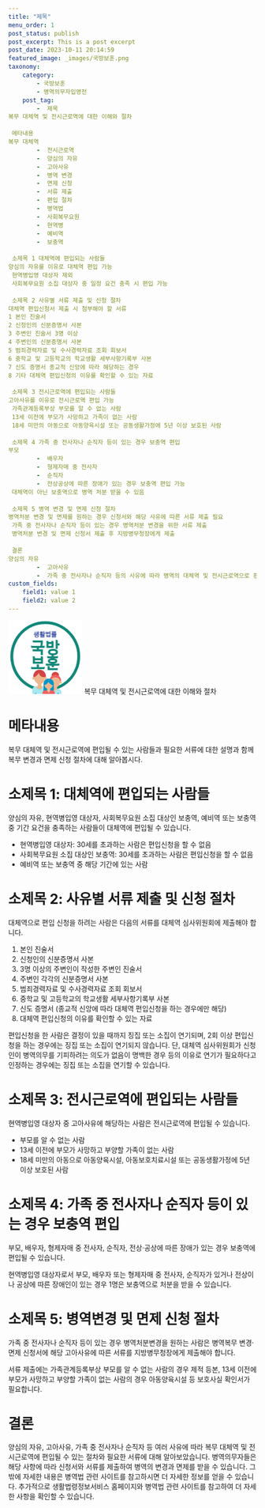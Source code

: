 ```yaml
---
title: "제목"
menu_order: 1
post_status: publish
post_excerpt: This is a post excerpt
post_date: 2023-10-11 20:14:59
featured_image: _images/국방보훈.png
taxonomy:
    category:
        - 국방보훈
        - 병역의무자입영전
    post_tag:
        -  제목
복무 대체역 및 전시근로역에 대한 이해와 절차

 메타내용
복무 대체역
        -  전시근로역
        -  양심의 자유
        -  고아사유
        -  병역 변경
        -  면제 신청
        -  서류 제출
        -  편입 절차
        -  병역법
        -  사회복무요원
        -  현역병
        -  예비역
        -  보충역

 소제목 1 대체역에 편입되는 사람들
양심의 자유를 이유로 대체역 편입 가능
 현역병입영 대상자 제외
 사회복무요원 소집 대상자 중 일정 요건 충족 시 편입 가능

 소제목 2 사유별 서류 제출 및 신청 절차
대체역 편입신청서 제출 시 첨부해야 할 서류
1 본인 진술서
2 신청인의 신분증명서 사본
3 주변인 진술서 3명 이상
4 주변인의 신분증명서 사본
5 범죄경력자료 및 수사경력자료 조회 회보서
6 중학교 및 고등학교의 학교생활 세부사항기록부 사본
7 신도 증명서 종교적 신앙에 따라 해당하는 경우
8 기타 대체역 편입신청의 이유를 확인할 수 있는 자료

 소제목 3 전시근로역에 편입되는 사람들
고아사유를 이유로 전시근로역 편입 가능
 가족관계등록부상 부모를 알 수 없는 사람
 13세 이전에 부모가 사망하고 가족이 없는 사람
 18세 미만의 아동으로 아동양육시설 또는 공동생활가정에 5년 이상 보호된 사람

 소제목 4 가족 중 전사자나 순직자 등이 있는 경우 보충역 편입
부모
        -  배우자
        -  형제자매 중 전사자
        -  순직자
        -  전상공상에 따른 장애가 있는 경우 보충역 편입 가능
 대체역이 아닌 보충역으로 병역 처분 받을 수 있음

 소제목 5 병역 변경 및 면제 신청 절차
병역처분 변경 및 면제를 원하는 경우 신청서와 해당 사유에 따른 서류 제출 필요
 가족 중 전사자나 순직자 등이 있는 경우 병역처분 변경을 위한 서류 제출
 병역처분 변경 및 면제 신청서 제출 후 지방병무청장에게 제출

 결론
양심의 자유
        -  고아사유
        -  가족 중 전사자나 순직자 등의 사유에 따라 병역의 대체역 및 전시근로역으로 편입될 수 있습니다 편입을 원하는 경우에는 해당 사유에 따른 서류를 첨부하여 신청서를 제출해야 합니다 더 자세한 내용은 병역법 관련 사이트를 참고하시면 자세한 정보를 얻을 수 있습니다 이를 통해 병역의무자들은 병역 변경과 면제를 받을 수 있습니다
custom_fields:
    field1: value 1
    field2: value 2
---
```


![국방보훈](/_images/국방보훈.png)
복무 대체역 및 전시근로역에 대한 이해와 절차

# 메타내용
복무 대체역 및 전시근로역에 편입될 수 있는 사람들과 필요한 서류에 대한 설명과 함께 복무 변경과 면제 신청 절차에 대해 알아봅시다.

# 소제목 1: 대체역에 편입되는 사람들
양심의 자유, 현역병입영 대상자, 사회복무요원 소집 대상인 보충역, 예비역 또는 보충역 중 기간 요건을 충족하는 사람들이 대체역에 편입될 수 있습니다.

- 현역병입영 대상자: 30세를 초과하는 사람은 편입신청을 할 수 없음
- 사회복무요원 소집 대상인 보충역: 30세를 초과하는 사람은 편입신청을 할 수 없음
- 예비역 또는 보충역 중 해당 기간에 있는 사람

# 소제목 2: 사유별 서류 제출 및 신청 절차
대체역으로 편입 신청을 하려는 사람은 다음의 서류를 대체역 심사위원회에 제출해야 합니다.

1. 본인 진술서
2. 신청인의 신분증명서 사본
3. 3명 이상의 주변인이 작성한 주변인 진술서
4. 주변인 각각의 신분증명서 사본
5. 범죄경력자료 및 수사경력자료 조회 회보서
6. 중학교 및 고등학교의 학교생활 세부사항기록부 사본
7. 신도 증명서 (종교적 신앙에 따라 대체역 편입신청을 하는 경우에만 해당)
8. 대체역 편입신청의 이유를 확인할 수 있는 자료

편입신청을 한 사람은 결정이 있을 때까지 징집 또는 소집이 연기되며, 2회 이상 편입신청을 하는 경우에는 징집 또는 소집이 연기되지 않습니다. 단, 대체역 심사위원회가 신청인이 병역의무를 기피하려는 의도가 없음이 명백한 경우 등의 이유로 연기가 필요하다고 인정하는 경우에는 징집 또는 소집을 연기할 수 있습니다.

# 소제목 3: 전시근로역에 편입되는 사람들
현역병입영 대상자 중 고아사유에 해당하는 사람은 전시근로역에 편입될 수 있습니다.

- 부모를 알 수 없는 사람
- 13세 이전에 부모가 사망하고 부양할 가족이 없는 사람
- 18세 미만의 아동으로 아동양육시설, 아동보호치료시설 또는 공동생활가정에 5년 이상 보호된 사람

# 소제목 4: 가족 중 전사자나 순직자 등이 있는 경우 보충역 편입
부모, 배우자, 형제자매 중 전사자, 순직자, 전상·공상에 따른 장애가 있는 경우 보충역에 편입될 수 있습니다.

현역병입영 대상자로서 부모, 배우자 또는 형제자매 중 전사자, 순직자가 있거나 전상이나 공상에 따른 장애인이 있는 경우 1명은 보충역으로 처분을 받을 수 있습니다.

# 소제목 5: 병역변경 및 면제 신청 절차
가족 중 전사자나 순직자 등이 있는 경우 병역처분변경을 원하는 사람은 병역복무 변경·면제 신청서에 해당 고아사유에 따른 서류를 지방병무청장에게 제출해야 합니다.

서류 제출에는 가족관계등록부상 부모를 알 수 없는 사람의 경우 제적 등본, 13세 이전에 부모가 사망하고 부양할 가족이 없는 사람의 경우 아동양육시설 등 보호사실 확인서가 필요합니다.

# 결론
양심의 자유, 고아사유, 가족 중 전사자나 순직자 등 여러 사유에 따라 복무 대체역 및 전시근로역에 편입될 수 있는 절차와 필요한 서류에 대해 알아보았습니다. 병역의무자들은 해당 사항에 따라 신청서와 서류를 제출하여 병역의 변경과 면제를 받을 수 있습니다. 그 밖에 자세한 내용은 병역법 관련 사이트를 참고하시면 더 자세한 정보를 얻을 수 있습니다. 추가적으로 생활법령정보서비스 홈페이지와 병역법 관련 사이트를 참고하여 더 자세한 사항을 확인할 수 있습니다.
